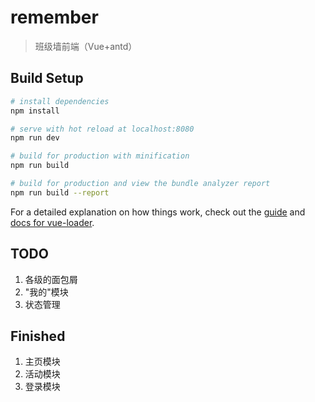 # remember

> 班级墙前端（Vue+antd）

## Build Setup

``` bash
# install dependencies
npm install

# serve with hot reload at localhost:8080
npm run dev

# build for production with minification
npm run build

# build for production and view the bundle analyzer report
npm run build --report
```

For a detailed explanation on how things work, check out the [guide](http://vuejs-templates.github.io/webpack/) and [docs for vue-loader](http://vuejs.github.io/vue-loader).

## TODO

1. 各级的面包屑
2. "我的"模块
3. 状态管理

## Finished

1. 主页模块
2. 活动模块
3. 登录模块
